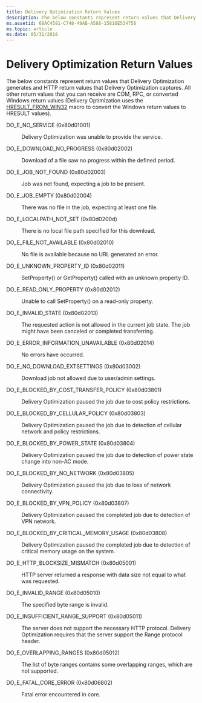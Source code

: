 ```yaml
---
title: Delivery Optimization Return Values
description: The below constants represent return values that Delivery Optimization generates and HTTP return values that Delivery Optimization captures.
ms.assetid: 68AC4581-C748-49AB-A588-15816E534756
ms.topic: article
ms.date: 05/31/2018
---
```


# Delivery Optimization Return Values

The below constants represent return values that Delivery Optimization generates and HTTP return values that Delivery Optimization captures. All other return values that you can receive are COM, RPC, or converted Windows return values (Delivery Optimization uses the [HRESULT_FROM_WIN32](/windows/win32/api/winerror/nf-winerror-hresult_from_win32) macro to convert the Windows return values to HRESULT values).

<dl> <dt>

<span id="DO_E_NO_SERVICE__0x80d01001_"></span><span id="do_e_no_service__0x80d01001_"></span><span id="DO_E_NO_SERVICE__0X80D01001_"></span>DO_E_NO_SERVICE (0x80d01001)
</dt> <dd>

Delivery Optimization was unable to provide the service.

</dd> <dt>

<span id="DO_E_DOWNLOAD_NO_PROGRESS__0x80d02002_"></span><span id="do_e_download_no_progress__0x80d02002_"></span><span id="DO_E_DOWNLOAD_NO_PROGRESS__0X80D02002_"></span>DO_E_DOWNLOAD_NO_PROGRESS (0x80d02002)
</dt> <dd>

Download of a file saw no progress within the defined period.

</dd> <dt>

<span id="DO_E_JOB_NOT_FOUND__0x80d02003_"></span><span id="do_e_job_not_found__0x80d02003_"></span><span id="DO_E_JOB_NOT_FOUND__0X80D02003_"></span>DO_E_JOB_NOT_FOUND (0x80d02003)
</dt> <dd>

Job was not found, expecting a job to be present.

</dd> <dt>

<span id="DO_E_JOB_EMPTY__0x80d02004_"></span><span id="do_e_job_empty__0x80d02004_"></span><span id="DO_E_JOB_EMPTY__0X80D02004_"></span>DO_E_JOB_EMPTY (0x80d02004)
</dt> <dd>

There was no file in the job, expecting at least one file.

</dd> <dt>

<span id="DO_E_LOCALPATH_NOT_SET__0x80d0200d_"></span><span id="do_e_localpath_not_set__0x80d0200d_"></span><span id="DO_E_LOCALPATH_NOT_SET__0X80D0200D_"></span>DO_E_LOCALPATH_NOT_SET (0x80d0200d)
</dt> <dd>

There is no local file path specified for this download.

</dd> <dt>

<span id="DO_E_FILE_NOT_AVAILABLE__0x80d02010_"></span><span id="do_e_file_not_available__0x80d02010_"></span><span id="DO_E_FILE_NOT_AVAILABLE__0X80D02010_"></span>DO_E_FILE_NOT_AVAILABLE (0x80d02010)
</dt> <dd>

No file is available because no URL generated an error.

</dd> <dt>

<span id="DO_E_UNKNOWN_PROPERTY_ID__0x80d02011_"></span><span id="do_e_unknown_property_id__0x80d02011_"></span><span id="DO_E_UNKNOWN_PROPERTY_ID__0X80D02011_"></span>DO_E_UNKNOWN_PROPERTY_ID (0x80d02011)
</dt> <dd>

SetProperty() or GetProperty() called with an unknown property ID.

</dd> <dt>

<span id="DO_E_READ_ONLY_PROPERTY__0x80d02012_"></span><span id="do_e_read_only_property__0x80d02012_"></span><span id="DO_E_READ_ONLY_PROPERTY__0X80D02012_"></span>DO_E_READ_ONLY_PROPERTY (0x80d02012)
</dt> <dd>

Unable to call SetProperty() on a read-only property.

</dd> <dt>

<span id="DO_E_INVALID_STATE__0x80d02013_"></span><span id="do_e_invalid_state__0x80d02013_"></span><span id="DO_E_INVALID_STATE__0X80D02013_"></span>DO_E_INVALID_STATE (0x80d02013)
</dt> <dd>

The requested action is not allowed in the current job state. The job might have been canceled or completed transferring.

</dd> <dt>

<span id="DO_E_ERROR_INFORMATION_UNAVAILABLE__0x80d02014_"></span><span id="do_e_error_information_unavailable__0x80d02014_"></span><span id="DO_E_ERROR_INFORMATION_UNAVAILABLE__0X80D02014_"></span>DO_E_ERROR_INFORMATION_UNAVAILABLE (0x80d02014)
</dt> <dd>

No errors have occurred.

</dd> <dt>

<span id="DO_E_NO_DOWNLOAD_EXTSETTINGS__0x80d03002_"></span><span id="do_e_no_download_extsettings__0x80d03002_"></span><span id="DO_E_NO_DOWNLOAD_EXTSETTINGS__0X80D03002_"></span>DO_E_NO_DOWNLOAD_EXTSETTINGS (0x80d03002)
</dt> <dd>

Download job not allowed due to user/admin settings.

</dd> <dt>

<span id="DO_E_BLOCKED_BY_COST_TRANSFER_POLICY__0x80d03801_"></span><span id="do_e_blocked_by_cost_transfer_policy__0x80d03801_"></span><span id="DO_E_BLOCKED_BY_COST_TRANSFER_POLICY__0X80D03801_"></span>DO_E_BLOCKED_BY_COST_TRANSFER_POLICY (0x80d03801)
</dt> <dd>

Delivery Optimization paused the job due to cost policy restrictions.

</dd> <dt>

<span id="DO_E_BLOCKED_BY_CELLULAR_POLICY__0x80d03803_"></span><span id="do_e_blocked_by_cellular_policy__0x80d03803_"></span><span id="DO_E_BLOCKED_BY_CELLULAR_POLICY__0X80D03803_"></span>DO_E_BLOCKED_BY_CELLULAR_POLICY (0x80d03803)
</dt> <dd>

Delivery Optimization paused the job due to detection of cellular network and policy restrictions.

</dd> <dt>

<span id="DO_E_BLOCKED_BY_POWER_STATE__0x80d03804_"></span><span id="do_e_blocked_by_power_state__0x80d03804_"></span><span id="DO_E_BLOCKED_BY_POWER_STATE__0X80D03804_"></span>DO_E_BLOCKED_BY_POWER_STATE (0x80d03804)
</dt> <dd>

Delivery Optimization paused the job due to detection of power state change into non-AC mode.

</dd> <dt>

<span id="DO_E_BLOCKED_BY_NO_NETWORK__0x80d03805_"></span><span id="do_e_blocked_by_no_network__0x80d03805_"></span><span id="DO_E_BLOCKED_BY_NO_NETWORK__0X80D03805_"></span>DO_E_BLOCKED_BY_NO_NETWORK (0x80d03805)
</dt> <dd>

Delivery Optimization paused the job due to loss of network connectivity.

</dd> <dt>

<span id="DO_E_BLOCKED_BY_VPN_POLICY__0x80d03807_"></span><span id="do_e_blocked_by_vpn_policy__0x80d03807_"></span><span id="DO_E_BLOCKED_BY_VPN_POLICY__0X80D03807_"></span>DO_E_BLOCKED_BY_VPN_POLICY (0x80d03807)
</dt> <dd>

Delivery Optimization paused the completed job due to detection of VPN network.

</dd> <dt>

<span id="DO_E_BLOCKED_BY_CRITICAL_MEMORY_USAGE__0x80d03808_"></span><span id="do_e_blocked_by_critical_memory_usage__0x80d03808_"></span><span id="DO_E_BLOCKED_BY_CRITICAL_MEMORY_USAGE__0X80D03808_"></span>DO_E_BLOCKED_BY_CRITICAL_MEMORY_USAGE (0x80d03808)
</dt> <dd>

Delivery Optimization paused the completed job due to detection of critical memory usage on the system.

</dd> <dt>

<span id="DO_E_HTTP_BLOCKSIZE_MISMATCH__0x80d05001_"></span><span id="do_e_http_blocksize_mismatch__0x80d05001_"></span><span id="DO_E_HTTP_BLOCKSIZE_MISMATCH__0X80D05001_"></span>DO_E_HTTP_BLOCKSIZE_MISMATCH (0x80d05001)
</dt> <dd>

HTTP server returned a response with data size not equal to what was requested.

</dd> <dt>

<span id="DO_E_INVALID_RANGE__0x80d05010_"></span><span id="do_e_invalid_range__0x80d05010_"></span><span id="DO_E_INVALID_RANGE__0X80D05010_"></span>DO_E_INVALID_RANGE (0x80d05010)
</dt> <dd>

The specified byte range is invalid.

</dd> <dt>

<span id="DO_E_INSUFFICIENT_RANGE_SUPPORT__0x80d05011_"></span><span id="do_e_insufficient_range_support__0x80d05011_"></span><span id="DO_E_INSUFFICIENT_RANGE_SUPPORT__0X80D05011_"></span>DO_E_INSUFFICIENT_RANGE_SUPPORT (0x80d05011)
</dt> <dd>

The server does not support the necessary HTTP protocol. Delivery Optimization requires that the server support the Range protocol header.

</dd> <dt>

<span id="DO_E_OVERLAPPING_RANGES__0x80d05012_"></span><span id="do_e_overlapping_ranges__0x80d05012_"></span><span id="DO_E_OVERLAPPING_RANGES__0X80D05012_"></span>DO_E_OVERLAPPING_RANGES (0x80d05012)
</dt> <dd>

The list of byte ranges contains some overlapping ranges, which are not supported.

</dd> <dt>

<span id="DO_E_FATAL_CORE_ERROR__0x80d06802_"></span><span id="do_e_fatal_core_error__0x80d06802_"></span><span id="DO_E_FATAL_CORE_ERROR__0X80D06802_"></span>DO_E_FATAL_CORE_ERROR (0x80d06802)
</dt> <dd>

Fatal error encountered in core.

</dd> </dl>

 

 